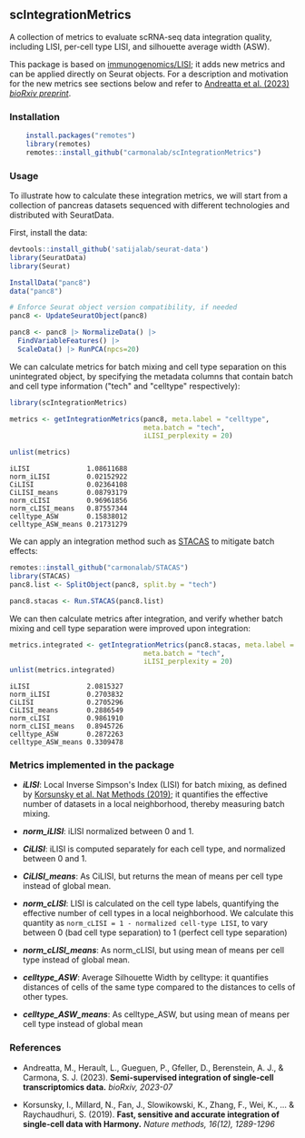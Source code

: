 ## scIntegrationMetrics

A collection of metrics to evaluate scRNA-seq data integration quality, including LISI, per-cell type LISI, and silhouette average width (ASW).

This package is based on [immunogenomics/LISI](https://github.com/immunogenomics/LISI); it adds new metrics and can be applied directly on Seurat objects. For a description and motivation for the new metrics see sections below and refer to [Andreatta et al. (2023) *bioRxiv preprint*](https://www.biorxiv.org/content/10.1101/2023.07.07.548105v1).


### Installation

```r
    install.packages("remotes")
    library(remotes)
    remotes::install_github("carmonalab/scIntegrationMetrics")
```

### Usage

To illustrate how to calculate these integration metrics, we will start from a collection of pancreas datasets sequenced with different technologies and distributed with SeuratData.

First, install the data:
```r
devtools::install_github('satijalab/seurat-data')
library(SeuratData)
library(Seurat)

InstallData("panc8")
data("panc8")

# Enforce Seurat object version compatibility, if needed
panc8 <- UpdateSeuratObject(panc8)

panc8 <- panc8 |> NormalizeData() |>
  FindVariableFeatures() |>
  ScaleData() |> RunPCA(npcs=20)

```


We can calculate metrics for batch mixing and cell type separation on this unintegrated object, by specifying the metadata columns that contain batch and cell type information ("tech" and "celltype" respectively):
```r
library(scIntegrationMetrics)

metrics <- getIntegrationMetrics(panc8, meta.label = "celltype",
                                 meta.batch = "tech",
                                 iLISI_perplexity = 20)

unlist(metrics)
```  

```
iLISI              1.08611688
norm_iLISI         0.02152922
CiLISI             0.02364108
CiLISI_means       0.08793179
norm_cLISI         0.96961856
norm_cLISI_means   0.87557344
celltype_ASW       0.15838012
celltype_ASW_means 0.21731279
```

We can apply an integration method such as [STACAS](https://github.com/carmonalab/STACAS) to mitigate batch effects:
```r
remotes::install_github("carmonalab/STACAS")
library(STACAS)
panc8.list <- SplitObject(panc8, split.by = "tech")

panc8.stacas <- Run.STACAS(panc8.list)
```

We can then calculate metrics after integration, and verify whether batch mixing and cell type separation were improved upon integration:
```r
metrics.integrated <- getIntegrationMetrics(panc8.stacas, meta.label = "celltype",
                                 meta.batch = "tech",
                                 iLISI_perplexity = 20)
unlist(metrics.integrated)
```

```
iLISI              2.0815327
norm_iLISI         0.2703832
CiLISI             0.2705296
CiLISI_means       0.2886549
norm_cLISI         0.9861910
norm_cLISI_means   0.8945726
celltype_ASW       0.2872263
celltype_ASW_means 0.3309478
```


### Metrics implemented in the package


* ***iLISI***: Local Inverse Simpson's Index (LISI) for batch mixing, as defined by [Korsunsky et al. Nat Methods (2019)](https://www.ncbi.nlm.nih.gov/pmc/articles/PMC6884693); it quantifies the effective number of datasets in a local neighborhood, thereby measuring batch mixing.

* ***norm_iLISI***: iLISI normalized between 0 and 1.

* ***CiLISI***: iLISI is computed separately for each cell type, and normalized between 0 and 1.

* ***CiLISI_means***: As CiLISI, but returns the mean of means per cell type instead of global mean.

* ***norm_cLISI***: LISI is calculated on the cell type labels, quantifying the effective number of cell types in a local neighborhood. We calculate this quantity as `norm_cLISI = 1 - normalized cell-type LISI`, to vary between 0 (bad cell type separation) to 1 (perfect cell type separation)

* ***norm_cLISI_means***: As norm_cLISI, but using mean of means per cell type instead of global mean.

* ***celltype_ASW***: Average Silhouette Width by celltype: it quantifies distances of cells of the same type compared to the distances to cells of other types.

* ***celltype_ASW_means***: As celltype_ASW, but using mean of means per cell type instead of global mean

### References

* Andreatta, M., Herault, L., Gueguen, P., Gfeller, D., Berenstein, A. J., & Carmona, S. J. (2023). **Semi-supervised integration of single-cell transcriptomics data.** *bioRxiv, 2023-07*

* Korsunsky, I., Millard, N., Fan, J., Slowikowski, K., Zhang, F., Wei, K., ... & Raychaudhuri, S. (2019). **Fast, sensitive and accurate integration of single-cell data with Harmony.** *Nature methods, 16(12), 1289-1296*
